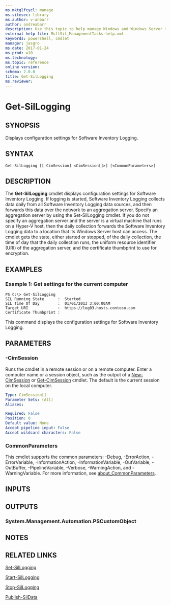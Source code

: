 ```yaml
---
ms.mktglfcycl: manage
ms.sitesec: library
ms.author: v-anbarr
author: andreabarr
description: Use this topic to help manage Windows and Windows Server technologies with Windows PowerShell.
external help file: MsftSil_ManagementTasks-help.xml
keywords: powershell, cmdlet
manager: jasgro
ms.date: 2017-01-24
ms.prod: w10
ms.technology: 
ms.topic: reference
online version: 
schema: 2.0.0
title: Get-SilLogging
ms.reviewer:
---
```


# Get-SilLogging

## SYNOPSIS
Displays configuration settings for Software Inventory Logging.

## SYNTAX

```
Get-SilLogging [[-CimSession] <CimSession[]>] [<CommonParameters>]
```

## DESCRIPTION
The **Get-SilLogging** cmdlet displays configuration settings for Software Inventory Logging.
If logging is started, Software Inventory Logging collects data daily from all Software Inventory Logging data sources, and then forwards this data over the network to an aggregation server.
Specify an aggregation server by using the Set-SilLogging cmdlet.
If you do not specify an aggregation server and the server is a virtual machine that runs on a Hyper-V host, then the daily collection forwards the Software Inventory Logging data to a location that its Windows Server host can access.
The cmdlet gets the state, either started or stopped, of the daily collection, the time of day that the daily collection runs, the uniform resource identifier (URI) of the aggregation server, and the certificate thumbprint to use for encryption.

## EXAMPLES

### Example 1: Get settings for the current computer
```
PS C:\> Get-SilLogging
SIL Running State      :  Started
SIL Time Of Day        :  01/01/2013 3:00:00AM
Target URI             :  https://log03.hosts.contoso.com
Certificate Thumbprint :
```

This command displays the configuration settings for Software Inventory Logging.

## PARAMETERS

### -CimSession
Runs the cmdlet in a remote session or on a remote computer.
Enter a computer name or a session object, such as the output of a [New-CimSession](http://go.microsoft.com/fwlink/p/?LinkId=227967) or [Get-CimSession](http://go.microsoft.com/fwlink/p/?LinkId=227966) cmdlet.
The default is the current session on the local computer.

```yaml
Type: CimSession[]
Parameter Sets: (All)
Aliases: 

Required: False
Position: 0
Default value: None
Accept pipeline input: False
Accept wildcard characters: False
```

### CommonParameters
This cmdlet supports the common parameters: -Debug, -ErrorAction, -ErrorVariable, -InformationAction, -InformationVariable, -OutVariable, -OutBuffer, -PipelineVariable, -Verbose, -WarningAction, and -WarningVariable. For more information, see [about_CommonParameters](http://go.microsoft.com/fwlink/?LinkID=113216).

## INPUTS

## OUTPUTS

### System.Management.Automation.PSCustomObject

## NOTES

## RELATED LINKS

[Set-SilLogging](./Set-SilLogging.md)

[Start-SilLogging](./Start-SilLogging.md)

[Stop-SilLogging](./Stop-SilLogging.md)

[Publish-SilData](./Publish-SilData.md)

